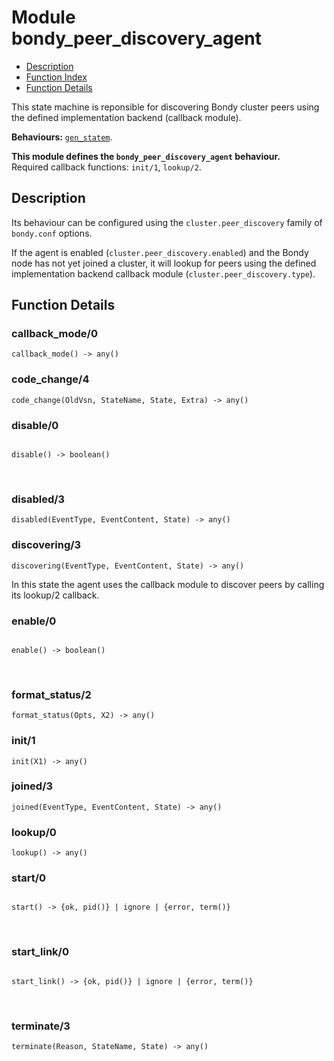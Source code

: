 

# Module bondy_peer_discovery_agent #
* [Description](#description)
* [Function Index](#index)
* [Function Details](#functions)

This state machine is reponsible for discovering Bondy cluster peers
using the defined implementation backend (callback module).

__Behaviours:__ [`gen_statem`](gen_statem.md).

__This module defines the `bondy_peer_discovery_agent` behaviour.__<br /> Required callback functions: `init/1`, `lookup/2`.

<a name="description"></a>

## Description ##

Its behaviour can be configured using the `cluster.peer_discovery` family of
`bondy.conf` options.

If the agent is enabled (`cluster.peer_discovery.enabled`) and the Bondy node
has not yet joined a cluster, it will lookup for peers using the
defined implementation backend callback module
(`cluster.peer_discovery.type`).

<a name="functions"></a>

## Function Details ##

<a name="callback_mode-0"></a>

### callback_mode/0 ###

`callback_mode() -> any()`

<a name="code_change-4"></a>

### code_change/4 ###

`code_change(OldVsn, StateName, State, Extra) -> any()`

<a name="disable-0"></a>

### disable/0 ###

<pre><code>
disable() -&gt; boolean()
</code></pre>
<br />

<a name="disabled-3"></a>

### disabled/3 ###

`disabled(EventType, EventContent, State) -> any()`

<a name="discovering-3"></a>

### discovering/3 ###

`discovering(EventType, EventContent, State) -> any()`

In this state the agent uses the callback module to discover peers
by calling its lookup/2 callback.

<a name="enable-0"></a>

### enable/0 ###

<pre><code>
enable() -&gt; boolean()
</code></pre>
<br />

<a name="format_status-2"></a>

### format_status/2 ###

`format_status(Opts, X2) -> any()`

<a name="init-1"></a>

### init/1 ###

`init(X1) -> any()`

<a name="joined-3"></a>

### joined/3 ###

`joined(EventType, EventContent, State) -> any()`

<a name="lookup-0"></a>

### lookup/0 ###

`lookup() -> any()`

<a name="start-0"></a>

### start/0 ###

<pre><code>
start() -&gt; {ok, pid()} | ignore | {error, term()}
</code></pre>
<br />

<a name="start_link-0"></a>

### start_link/0 ###

<pre><code>
start_link() -&gt; {ok, pid()} | ignore | {error, term()}
</code></pre>
<br />

<a name="terminate-3"></a>

### terminate/3 ###

`terminate(Reason, StateName, State) -> any()`


